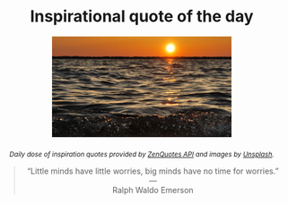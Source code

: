 
<div align="center">

# Inspirational quote of the day

<img src="./data/photo.jpeg" alt="Beautiful nature photo" width="320" height="180">

<sub><i>Daily dose of inspiration quotes provided by [ZenQuotes API](https://zenquotes.io/) and images by [Unsplash](https://unsplash.com/).</i></sub>


<blockquote>&ldquo;Little minds have little worries, big minds have no time for worries.&rdquo; &mdash; <footer>Ralph Waldo Emerson</footer></blockquote>

</div>
